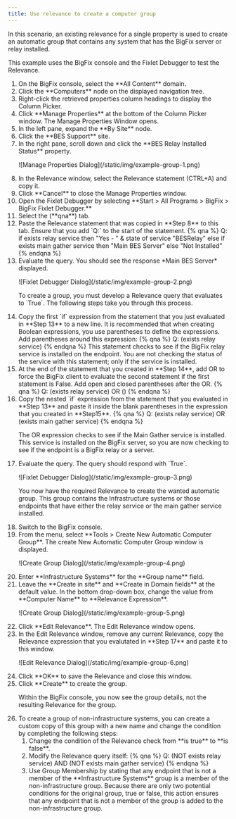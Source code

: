 ```yaml
---
title: Use relevance to create a computer group
---
```


In this scenario, an existing relevance for a single property is used to create
an automatic group that contains any system that has the BigFix server
or relay installed.

This example uses the BigFix console and the Fixlet Debugger to test the
Relevance.

<ol>
<li>On the BigFix console, select the **All Content** domain.</li>

<li>Click the **Computers** node on the displayed navigation tree.</li>

<li>Right-click the retrieved properties column headings to display the Column Picker.</li>

<li>Click **Manage Properties** at the bottom of the Column Picker window. The Manage Properties Window opens.</li>

<li>In the left pane, expand the **By Site** node.</li>

<li>Click the **BES Support** site.</li>

<li>In the right pane, scroll down and click the **BES Relay Installed Status** property.
  <p>![Manage Properties Dialog](/static/img/example-group-1.png)</p>
</li>

<li>In the Relevance window, select the Relevance statement (CTRL+A) and copy it.</li>

<li>Click **Cancel** to close the Manage Properties window.</li>

<li>Open the Fixlet Debugger by selecting **Start > All Programs > BigFix > BigFix Fixlet Debugger.**</li>

<li>Select the (**qna**) tab.</li>

<li>Paste the Relevance statement that was copied in **Step 8** to this tab. Ensure that you add `Q:` to the start of the statement.
{% qna %}
Q: if exists relay service then "Yes - " & state of service "BESRelay" else if exists main gather service then "Main BES Server" else "Not Installed"
{% endqna %}
</li>

<li>Evaluate the query. You should see the response *Main BES Server* displayed.
  <p>![Fixlet Debugger Dialog](/static/img/example-group-2.png)</p>
  <p>To create a group, you must develop a Relevance query that evaluates to `True`. The following steps take you through this process.</p>
</li>

<li>Copy the first `if` expression from the statement that you just evaluated in **Step 13** to a new line. It is recommended that when creating Boolean expressions, you use parentheses to define the expressions. Add parentheses around this expression:
{% qna %}
Q: (exists relay service)
{% endqna %}
This statement checks to see if the BigFix relay service is installed on the endpoint. You are not checking the status of the service with this statement; only if the service is installed.
</li>

<li>At the end of the statement that you created in **Step 14**, add OR to force the BigFix client to evaluate the second statement if the first statement is False. Add open and closed parentheses after the OR.
{% qna %}
Q: (exists relay service) OR ()
{% endqna %}
</li>

<li>Copy the nested `if` expression from the statement that you evaluated in **Step 13** and paste it inside the blank parentheses in the expression that you created in **Step15**.
{% qna %}
Q: (exists relay service) OR (exists main gather service)
{% endqna %}
<p>The OR expression checks to see if the Main Gather service is installed. This service is installed on the BigFix server, so you are now checking to see if the endpoint is a BigFix relay or a server.</p>
</li>

<li>Evaluate the query. The query should respond with `True`.
<p>![Fixlet Debugger Dialog](/static/img/example-group-3.png)</p>
<p>You now have the required Relevance to create the wanted automatic group. This group contains the Infrastructure systems or those endpoints that have either the relay service or the main gather service installed.</p>
</li>


<li>Switch to the BigFix console.</li>

<li>From the menu, select **Tools > Create New Automatic Computer Group**. The create New Automatic Computer Group window is displayed.
<p>![Create Group Dialog](/static/img/example-group-4.png)</p>
</li>

<li>Enter **Infrastructure Systems** for the **Group name** field.</li>

<li>Leave the **Create in site** and **Create in Domain fields** at the default value. In the bottom drop-down box, change the value from **Computer Name** to **Relevance Expression**.
<p>![Create Group Dialog](/static/img/example-group-5.png)</p>
</li>

<li>Click **Edit Relevance**. The Edit Relevance window opens.</li>

<li>In the Edit Relevance window, remove any current Relevance, copy the Relevance expression that you evalutated in **Step 17** and paste it to this window.
<p>![Edit Relevance Dialog](/static/img/example-group-6.png)</p>
</li>

<li>Click **OK** to save the Relevance and close this window.</li>

<li>Click **Create** to create the group.
<p>Within the BigFix console, you now see the group details, not the resulting Relevance for the group.</p>
</li>

<li>To create a group of non-infrastructure systems, you can create a custom copy of this group with a new name and change the condition by completing the following steps:
  <ol>
  <li>Change the condition of the Relevance check from **is true** to **is false**.</li>
  <li>Modify the Relevance query itself:
  {% qna %}
  Q: (NOT exists relay service) AND (NOT exists main gather service)
  {% endqna %}
  </li>
  <li>Use Group Membership by stating that any endpoint that is not a member of the **Infrastructure Systems** group is a member of the non-infrastructure group. Because there are only two potential conditions for the original group, true or false, this action ensures that any endpoint that is not a member of the group is added to the non-infrastructure group.</li>
  </ol>
</li>
</ol>
